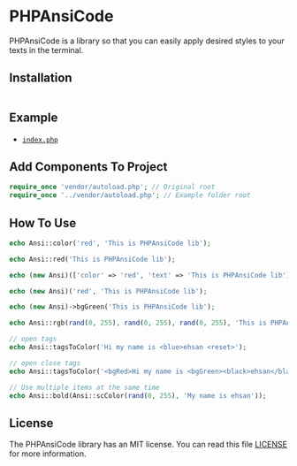# PHPAnsiCode
PHPAnsiCode is a library so that you can easily apply desired styles to your texts in the terminal.

## Installation
```

```

## Example
* [`index.php`](https://github.com/ehsan-shahbakhsh/PHPAnsiCode/example/index.php)

## Add Components To Project
```php
require_once 'vendor/autoload.php'; // Original root
require_once '../vendor/autoload.php'; // Example folder root
```

## How To Use
```php
echo Ansi::color('red', 'This is PHPAnsiCode lib');
```
```php
echo Ansi::red('This is PHPAnsiCode lib');
```
```php
echo (new Ansi)(['color' => 'red', 'text' => 'This is PHPAnsiCode lib']);
```
```php
echo (new Ansi)('red', 'This is PHPAnsiCode lib');
```
```php
echo (new Ansi)->bgGreen('This is PHPAnsiCode lib');
```
```php
echo Ansi::rgb(rand(0, 255), rand(0, 255), rand(0, 255), 'This is PHPAnsiCode lib');
```
```php
// open tags
echo Ansi::tagsToColor('Hi my name is <blue>ehsan <reset>');
```
```php
// open close tags
echo Ansi::tagsToColor('<bgRed>Hi my name is <bgGreen><black>ehsan</black></bgGreen></bgRed>', true);
```
```php
// Use multiple items at the same time
echo Ansi::bold(Ansi::scColor(rand(0, 255), 'My name is ehsan'));
```


## License
The PHPAnsiCode library has an MIT license. You can read this file [LICENSE](LICENSE) for more information.
